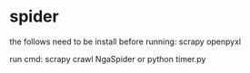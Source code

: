 # spider
the follows need to be install before running:
   scrapy
   openpyxl

run cmd:
   scrapy crawl NgaSpider
   or
   python timer.py

